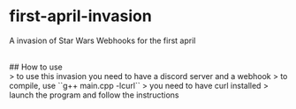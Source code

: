 # first-april-invasion
A invasion of Star Wars Webhooks for the first april

<br/>
## How to use
<br/>
> to use this invasion you need to have a discord server and a webhook
> to compile, use ``g++ main.cpp -lcurl``
> you need to have curl installed 
> launch the program and follow the instructions
